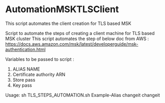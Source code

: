 # AutomationMSKTLSClient
This script automates the client creation for TLS based MSK

 Script to automate the steps of creating a client machine for TLS based MSK cluster
 This script automates the step of below doc from AWS :
 https://docs.aws.amazon.com/msk/latest/developerguide/msk-authentication.html

 Variables to be passed to script :
 1. ALIAS NAME
 2. Certificate authority ARN
 3. Store pass
 4. Key pass

 

 Usage: sh TLS_STEPS_AUTOMATION.sh Example-Alias <your-certificate-autority-arn> changeit changeit 
